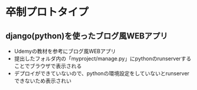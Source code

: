 # 卒制プロトタイプ

## django(python)を使ったブログ風WEBアプリ
- Udemyの教材を参考にブログ風WEBアプリ
- 提出したフォルダ内の「myproject/manage.py」にpythonのrunserverすることでブラウザで表示される
- デプロイができていないので、pythonの環境設定をしていないとrunserverできないため表示されい